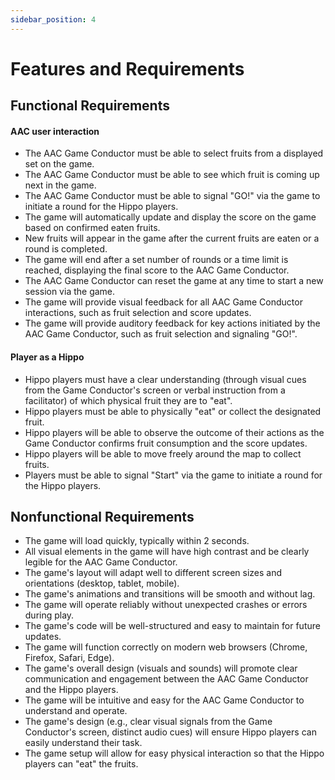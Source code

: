```yaml
---
sidebar_position: 4
---
```


# Features and Requirements

## Functional Requirements
#### AAC user interaction
- The AAC Game Conductor must be able to select fruits from a displayed set on the game.
- The AAC Game Conductor must be able to see which fruit is coming up next in the game.
- The AAC Game Conductor must be able to signal "GO!" via the game to initiate a round for the Hippo players.
- The game will automatically update and display the score on the game based on confirmed eaten fruits.
- New fruits will appear in the game after the current fruits are eaten or a round is completed.
- The game will end after a set number of rounds or a time limit is reached, displaying the final score to the AAC Game Conductor.
- The AAC Game Conductor can reset the game at any time to start a new session via the game.
- The game will provide visual feedback for all AAC Game Conductor interactions, such as fruit selection and score updates.
- The game will provide auditory feedback for key actions initiated by the AAC Game Conductor, such as fruit selection and signaling "GO!".

#### Player as a Hippo
- Hippo players must have a clear understanding (through visual cues from the Game Conductor's screen or verbal instruction from a facilitator) of which physical fruit they are to "eat".
- Hippo players must be able to physically "eat" or collect the designated fruit.
- Hippo players will be able to observe the outcome of their actions as the Game Conductor confirms fruit consumption and the score updates.
- Hippo players will be able to move freely around the map to collect fruits.
- Players must be able to signal "Start" via the game to initiate a round for the Hippo players.


## Nonfunctional Requirements

- The game will load quickly, typically within 2 seconds.
- All visual elements in the game will have high contrast and be clearly legible for the AAC Game Conductor.
- The game's layout will adapt well to different screen sizes and orientations (desktop, tablet, mobile).
- The game's animations and transitions will be smooth and without lag.
- The game will operate reliably without unexpected crashes or errors during play.
- The game's code will be well-structured and easy to maintain for future updates.
- The game will function correctly on modern web browsers (Chrome, Firefox, Safari, Edge).
- The game's overall design (visuals and sounds) will promote clear communication and engagement between the AAC Game Conductor and the Hippo players.
- The game will be intuitive and easy for the AAC Game Conductor to understand and operate.
- The game's design (e.g., clear visual signals from the Game Conductor's screen, distinct audio cues) will ensure Hippo players can easily understand their task.
- The game setup will allow for easy physical interaction so that the Hippo players can "eat" the fruits.

